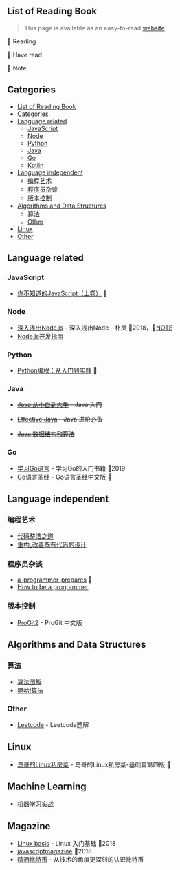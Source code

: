 ## List of Reading Book
> This page is available as an easy-to-read [website](https://liuvigongzuoshi.github.io/reading-list/)

🎈 Reading

🚩 Have read

📌 Note

## Categories
- [List of Reading Book](#list-of-reading-book)
- [Categories](#categories)
- [Language related](#language-related)
  - [JavaScript](#javascript)
  - [Node](#node)
  - [Python](#python)
  - [Java](#java)
  - [Go](#go)
  - [Kotlin](#kotlin)
- [Language independent](#language-independent)
  - [编程艺术](#编程艺术)
  - [程序员杂谈](#程序员杂谈)
  - [版本控制](#版本控制)
- [Algorithms and Data Structures](#algorithms-and-data-structures)
  - [算法](#算法)
  - [Other](#other)
- [Linux](#linux)
- [Other](#other-1)
  
## Language related

### JavaScript
* [你不知道的JavaScript（上卷）](https://book.douban.com/subject/26351021/) 🎈

### Node
* [深入浅出Node.js](https://book.douban.com/subject/25768396/) - 深入浅出Node - 朴灵 🚩2018，📌[NOTE](/notes/深入浅出Node.js/)
* [Node.js开发指南](https://book.douban.com/subject/10789820/)

### Python
* [Python编程：从入门到实践](https://book.douban.com/subject/26829016/)  🎈

### Java
* ~~[Java 从小白到大牛](https://github.com/tonyguan/java1) - Java 入门~~

* ~~[Effective Java](https://book.douban.com/subject/3360807/) - Java 进阶必备~~
* ~~[Java 数据结构和算法](https://book.douban.com/subject/1144007/)~~

### Go
* [学习Go语言](https://mikespook.com/learning-go/) - 学习Go的入门书籍 🚩2019
* [Go语言圣经](https://github.com/golang-china/gopl-zh) - Go语言圣经中文版 🎈

## Language independent

### 编程艺术
* [代码整洁之道](https://book.douban.com/subject/4199741/)
* [重构_改善既有代码的设计](https://book.douban.com/subject/4262627/)

### 程序员杂谈
* [a-programmer-prepares](https://pan.baidu.com/s/1O8QoW89zZjCLmbBbbb8qPw) 🎈
* [How to be a programmer](https://pan.baidu.com/s/1af7GIQYzx7L1GUDFUQwfDQ)

### 版本控制
* [ProGit2](https://git-scm.com/book/zh/v2) - ProGit 中文版

## Algorithms and Data Structures

### 算法
* [算法图解](https://book.douban.com/subject/26979890/)
* [啊哈!算法](https://book.douban.com/subject/25894685/)

### Other
* [Leetcode](https://pan.baidu.com/s/1sBQBPz4Etjfeaasl-5z3Yw) - Leetcode题解

## Linux
* [鸟哥的Linux私房菜](https://book.douban.com/subject/30359954/) - 鸟哥的Linux私房菜-基础篇第四版 🎈

## Machine Learning
* [机器学习实战](https://book.douban.com/subject/24703171/)

## Magazine
* [Linux basis](https://pan.baidu.com/s/1qPWAfOhomC-vRq6CuBEEFQ) - Linux 入门基础 🚩2018
* [javascriptmagazine](https://1000copy.gitbooks.io/javascriptmagazine/content/) 🚩2018
* [精通比特币](https://pan.baidu.com/s/1jpuRiOd_zw3SZ8MRHjf31Q) - 从技术的角度更深刻的认识比特币